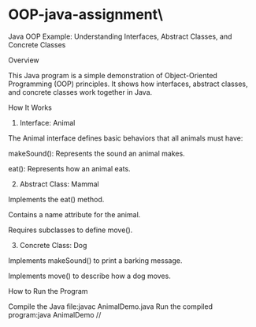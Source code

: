 # OOP-java-assignment\

Java OOP Example: Understanding Interfaces, Abstract Classes, and Concrete Classes

Overview

This Java program is a simple demonstration of Object-Oriented Programming (OOP) principles. It shows how interfaces, abstract classes, and concrete classes work together in Java.

How It Works

1. Interface: Animal

The Animal interface defines basic behaviors that all animals must have:

makeSound(): Represents the sound an animal makes.

eat(): Represents how an animal eats.

2. Abstract Class: Mammal

Implements the eat() method.

Contains a name attribute for the animal.

Requires subclasses to define move().

3. Concrete Class: Dog

Implements makeSound() to print a barking message.

Implements move() to describe how a dog moves.

How to Run the Program

Compile the Java file:javac AnimalDemo.java
Run the compiled program:java AnimalDemo
//
